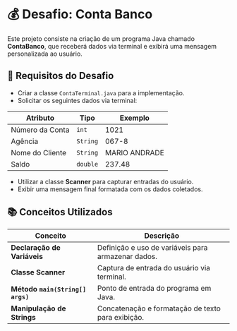 # 💰 Desafio: Conta Banco

Este projeto consiste na criação de um programa Java chamado **ContaBanco**, que receberá dados via terminal e exibirá uma mensagem personalizada ao usuário.

## 📌 Requisitos do Desafio

- Criar a classe `ContaTerminal.java` para a implementação.
- Solicitar os seguintes dados via terminal:

| Atributo       | Tipo    | Exemplo          |
|---------------|--------|----------------|
| Número da Conta | `int`   | 1021            |
| Agência       | `String` | 067-8           |
| Nome do Cliente | `String` | MARIO ANDRADE   |
| Saldo         | `double` | 237.48          |

- Utilizar a classe **Scanner** para capturar entradas do usuário.
- Exibir uma mensagem final formatada com os dados coletados.

## 📚 Conceitos Utilizados

| Conceito                | Descrição |
|-------------------------|-----------|
| **Declaração de Variáveis** | Definição e uso de variáveis para armazenar dados. |
| **Classe Scanner** | Captura de entrada do usuário via terminal. |
| **Método `main(String[] args)`** | Ponto de entrada do programa em Java. |
| **Manipulação de Strings** | Concatenação e formatação de texto para exibição. |
